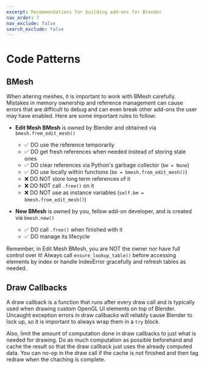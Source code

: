 ```yaml
---
excerpt: Recommendations for building add-ons for Blender
nav_order: 7
nav_exclude: false
search_exclude: false
---
```


# Code Patterns

## BMesh

When altering meshes, it is important to work with BMesh carefully. Mistakes in memory ownership and reference management can cause errors that are difficult to debug and can even break other add-ons the user may have enabled. Here are some important rules to follow:

- **Edit Mesh BMesh** is owned by Blender and obtained via `bmesh.frem_edit_mesh()`
    - ✅ DO use the reference temporarily
    - ✅ DO get fresh references when needed instead of storing stale ones
    - ✅ DO clear references via Python's garbage collector (`bm = None`)
    - ✅ DO use locally within functions (`bm = bmesh.from_edit_mesh()`)
    - ❌ DO NOT store long term references of it
    - ❌ DO NOT call `.free()` on it
    - ❌ DO NOT use as instance variables (`self.bm = bmesh.from_edit_mesh()`)

- **New BMesh** is owned by you, fellow add-on developer, and is created via `bmesh.new()`
    - ✅ DO call `.free()` when finished with it
    - ✅ DO manage its lifecycle


Remember, in Edit Mesh BMesh, you are NOT the owner nor have full control over it! Always call `ensure_lookup_table()` before accessing elements by index or handle IndexError gracefully and refresh tables as needed.


## Draw Callbacks

A draw callback is a function that runs after every draw call and is typically used when drawing custom OpenGL UI elements on top of Blender. Uncaught exception errors in draw callbacks will reliably cause Blender to lock up, so it is important to always wrap them in a `try` block.

Also, limit the amount of computation done in draw callbacks to just what is needed for drawing. Do as much computation as possible beforehand and cache the result so that the draw callback just uses the already computed data. You can no-op in the draw call if the cache is not finished and then tag redraw when the chaching is complete.
